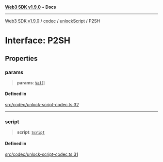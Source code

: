 [**Web3 SDK v1.9.0**](../../../../../README.md) • **Docs**

***

[Web3 SDK v1.9.0](../../../../../globals.md) / [codec](../../../README.md) / [unlockScript](../README.md) / P2SH

# Interface: P2SH

## Properties

### params

> **params**: [`Val`](../../val/type-aliases/Val.md)[]

#### Defined in

[src/codec/unlock-script-codec.ts:32](https://github.com/Mystic-Nayy/alephium-web3/blob/c1afd789a197ce5fe21f08c2965942090157c33d/packages/web3/src/codec/unlock-script-codec.ts#L32)

***

### script

> **script**: [`Script`](../../script/interfaces/Script.md)

#### Defined in

[src/codec/unlock-script-codec.ts:31](https://github.com/Mystic-Nayy/alephium-web3/blob/c1afd789a197ce5fe21f08c2965942090157c33d/packages/web3/src/codec/unlock-script-codec.ts#L31)
